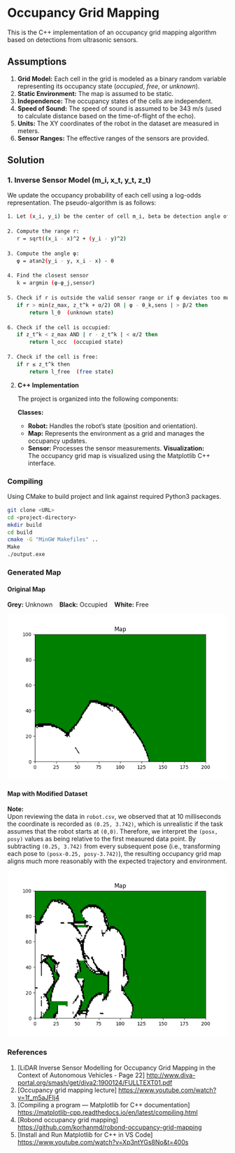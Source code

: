 # Occupancy Grid Mapping

This is the C++ implementation of an occupancy grid mapping algorithm based on detections from ultrasonic sensors.

## Assumptions

1. **Grid Model:** Each cell in the grid is modeled as a binary random variable representing its occupancy state (_occupied_, _free_, or _unknown_).
2. **Static Environment:** The map is assumed to be static.
3. **Independence:** The occupancy states of the cells are independent.
4. **Speed of Sound:** The speed of sound is assumed to be 343 m/s (used to calculate distance based on the time-of-flight of the echo).
5. **Units:** The XY coordinates of the robot in the dataset are measured in meters.
6. **Sensor Ranges:** The effective ranges of the sensors are provided.

## Solution
### 1. Inverse Sensor Model (m_i, x_t, y_t, z_t)
We update the occupancy probability of each cell using a log-odds representation. The pseudo-algorithm is as follows:
```sh
1. Let (x_i, y_i) be the center of cell m_i, beta be detection angle of sensor, alpha be thickness of observed obstacles

2. Compute the range r:
   r = sqrt((x_i - x)^2 + (y_i - y)^2)

3. Compute the angle φ:
   φ = atan2(y_i - y, x_i - x) - θ

4. Find the closest sensor
   k = argmin (φ-φ_j,sensor)

5. Check if r is outside the valid sensor range or if φ deviates too much:
   if r > min(z_max, z_t^k + α/2) OR | φ - θ_k,sens | > β/2 then
       return l_0  (unknown state)

6. Check if the cell is occupied:
   if z_t^k < z_max AND | r - z_t^k | < α/2 then
       return l_occ  (occupied state)

7. Check if the cell is free:
   if r ≤ z_t^k then
       return l_free  (free state)
```
2. **C++ Implementation**

   The project is organized into the following components:

   **Classes:**
   - **Robot:** Handles the robot’s state (position and orientation).
   - **Map:** Represents the environment as a grid and manages the occupancy updates.
   - **Sensor:** Processes the sensor measurements.
   **Visualization:**  
   The occupancy grid map is visualized using the Matplotlib C++ interface.
### Compiling
Using CMake to build project and link against required Python3 packages.
```bash
git clone <URL>
cd <project-directory>
mkdir build
cd build
cmake -G "MinGW Makefiles" ..
Make
./output.exe
```
### Generated Map
#### Original Map

**Grey:** Unknown &nbsp;&nbsp; **Black:** Occupied &nbsp;&nbsp; **White:** Free

![Original Map](./Images/Map.png)

#### Map with Modified Dataset

**Note:**  
Upon reviewing the data in `robot.csv`, we observed that at 10 milliseconds the coordinate is recorded as `(0.25, 3.742)`, which is unrealistic if the task assumes that the robot starts at `(0,0)`. Therefore, we interpret the `(posx, posy)` values as being relative to the first measured data point. By subtracting `(0.25, 3.742)` from every subsequent pose (i.e., transforming each pose to `(posx-0.25, posy-3.742)`), the resulting occupancy grid map aligns much more reasonably with the expected trajectory and environment.

![Modified Map](./Images/Map_modified.png)
### References
1. [LiDAR Inverse Sensor Modelling for Occupancy Grid Mapping in the Context of Autonomous Vehicles - Page 22] http://www.diva-portal.org/smash/get/diva2:1900124/FULLTEXT01.pdf
2. [Occupancy grid mapping lecture] https://www.youtube.com/watch?v=1f_m5aJFIj4
3. [Compiling a program — Matplotlib for C++ documentation] https://matplotlib-cpp.readthedocs.io/en/latest/compiling.html
4. [Robond occupancy grid mapping] https://github.com/korhanmd/robond-occupancy-grid-mapping
5. [Install and Run Matplotlib for C++ in VS Code] https://www.youtube.com/watch?v=Xp3ntYGs8No&t=400s
